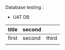 Database testing : 
- UAT DB

| title | second |       |
| ----- | ------ | ----- |
| first | second | third |
|       |        |       |


